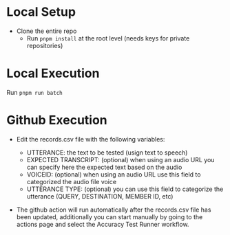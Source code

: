 # Local Setup
* Clone the entire repo
  * Run `pnpm install` at the root level (needs keys for private repositories)

# Local Execution
Run `pnpm run batch`

# Github Execution
  * Edit the records.csv file with the following variables:
    - UTTERANCE: the text to be tested (usign text to speech)
    - EXPECTED TRANSCRIPT: (optional) when using an audio URL you can specify here the expected text based on the audio
    - VOICEID: (optional) when using an audio URL use this field to categorized the audio file voice
    - UTTERANCE TYPE: (optional) you can use this field to categorize the utterance (QUERY, DESTINATION, MEMBER ID, etc)
  
  * The github action will run automatically after the records.csv file has been updated, additionally you can start manually by going to the actions page and select the Accuracy Test Runner workflow.
